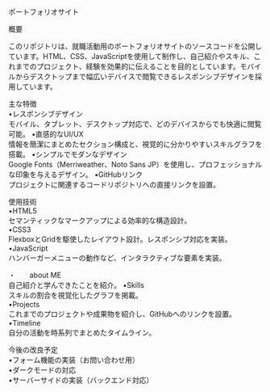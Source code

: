 ポートフォリオサイト

概要

このリポジトリは、就職活動用のポートフォリオサイトのソースコードを公開しています。HTML、CSS、JavaScriptを使用して制作し、自己紹介やスキル、これまでのプロジェクト、経験を効果的に伝えることを目的としています。モバイルからデスクトップまで幅広いデバイスで閲覧できるレスポンシブデザインを採用しています。

主な特徴<br>
	•レスポンシブデザイン<br>
モバイル、タブレット、デスクトップ対応で、どのデバイスからでも快適に閲覧可能。
	•直感的なUI/UX<br>
情報を簡潔にまとめたセクション構成と、視覚的に分かりやすいスキルグラフを搭載。
	•シンプルでモダンなデザイン<br>
Google Fonts（Merriweather、Noto Sans JP）を使用し、プロフェッショナルな印象を与えるデザイン。
	•GitHubリンク<br>
プロジェクトに関連するコードリポジトリへの直接リンクを設置。

使用技術<br>
	•HTML5<br>
セマンティックなマークアップによる効率的な構造設計。<br>
	•CSS3<br>
FlexboxとGridを駆使したレイアウト設計。レスポンシブ対応を実装。<br>
	•JavaScript<br>
ハンバーガーメニューの動作など、インタラクティブな要素を実装。<br>

	
	
・　　about ME<br>
自己紹介と学んできたことを紹介。
	•Skills<br>
スキルの割合を視覚化したグラフを掲載。<br>
	•Projects<br>
これまでのプロジェクトや成果物を紹介し、GitHubへのリンクを設置。<br>
	•Timeline<br>
自分の活動を時系列でまとめたタイムライン。<br>

今後の改良予定<br>
	•フォーム機能の実装（お問い合わせ用）<br>
	•ダークモードの対応<br>
	•サーバーサイドの実装（バックエンド対応）<br>
